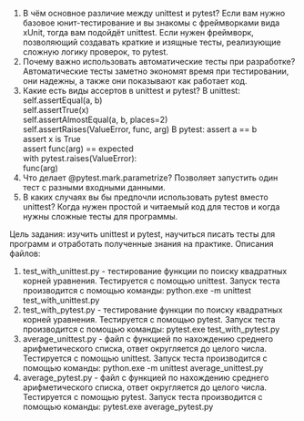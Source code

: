 1. В чём основное различие между unittest и pytest?
   Если вам нужно базовое юнит-тестирование и вы знакомы с фреймворками вида xUnit, тогда вам подойдёт unittest.
   Если нужен фреймворк, позволяющий создавать краткие и изящные тесты, реализующие сложную логику проверок, то pytest.
2. Почему важно использовать автоматические тесты при разработке?
   Автоматические тесты заметно экономят время при тестировании, они надежны, а также они показывают как работает код.
3. Какие есть виды ассертов в unittest и pytest?
   В unittest:
     self.assertEqual(a, b)    
     self.assertTrue(x)          
     self.assertAlmostEqual(a, b, places=2)  
     self.assertRaises(ValueError, func, arg)
   В pytest:
     assert a == b  
     assert x is True  
     assert func(arg) == expected  
     with pytest.raises(ValueError):  
         func(arg)
4. Что делает @pytest.mark.parametrize?
   Позволяет запустить один тест с разными входными данными.
5. В каких случаях вы бы предпочли использовать pytest вместо unittest?
   Когда нужен простой и читаемый код для тестов и когда нужны сложные тесты для программы.

Цель задания: изучить unittest и pytest, научиться писать тесты для программ и отработать полученные знания на практике.
Описания файлов:
  1. test_with_unittest.py - тестирование функции по поиску квадратных корней уравнения. Тестируется с помощью unittest. Запуск теста производится с помощью команды: python.exe -m unittest test_with_unittest.py
  2. test_with_pytest.py - тестирование функции по поиску квадратных корней уравнения. Тестируется с помощью pytest. Запуск теста производится с помощью команды: pytest.exe test_with_pytest.py
  3. average_unittest.py - файл с функцией по нахождению среднего арифметического списка, ответ округляется до целого числа. Тестируется с помощью unittest. Запуск теста производится с помощью команды: python.exe -m unittest average_unittest.py
  4. average_pytest.py -  файл с функцией по нахождению среднего арифметического списка, ответ округляется до целого числа. Тестируется с помощью pytest. Запуск теста производится с помощью команды: pytest.exe average_pytest.py
